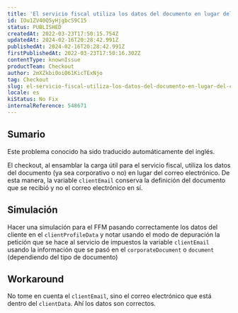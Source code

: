 ```yaml
---
title: 'El servicio fiscal utiliza los datos del documento en lugar del correo electrónico del cliente'
id: IOu1ZV40Q5yHjgbcS9C15
status: PUBLISHED
createdAt: 2022-03-23T17:50:15.754Z
updatedAt: 2024-02-16T20:28:42.991Z
publishedAt: 2024-02-16T20:28:42.991Z
firstPublishedAt: 2022-03-23T17:50:16.302Z
contentType: knownIssue
productTeam: Checkout
author: 2mXZkbi0oi061KicTExNjo
tag: Checkout
slug: el-servicio-fiscal-utiliza-los-datos-del-documento-en-lugar-del-correo-electronico-del-cliente
locale: es
kiStatus: No Fix
internalReference: 548671
---
```


## Sumario

<div class="alert alert-info">
  <p>Este problema conocido ha sido traducido automáticamente del inglés.</p>
</div>



El checkout, al ensamblar la carga útil para el servicio fiscal, utiliza los datos del documento (ya sea corporativo o no) en lugar del correo electrónico. De esta manera, la variable `clientEmail` conserva la definición del documento que se recibió y no el correo electrónico en sí.



## Simulación


Hacer una simulación para el FFM pasando correctamente los datos del cliente en el `clientProfileData` y notar usando el modo de depuración la petición que se hace al servicio de impuestos la variable `clientEmail` usando la información que se pasó en el `corporateDocument` o `document` (dependiendo del tipo de documento)



## Workaround


No tome en cuenta el `clientEmail`, sino el correo electrónico que está dentro del `clientData`. Ahí los datos son correctos.

